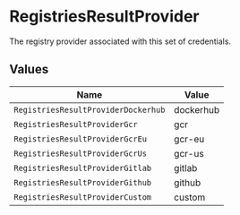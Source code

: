 # RegistriesResultProvider

The registry provider associated with this set of credentials.


## Values

| Name                                | Value                               |
| ----------------------------------- | ----------------------------------- |
| `RegistriesResultProviderDockerhub` | dockerhub                           |
| `RegistriesResultProviderGcr`       | gcr                                 |
| `RegistriesResultProviderGcrEu`     | gcr-eu                              |
| `RegistriesResultProviderGcrUs`     | gcr-us                              |
| `RegistriesResultProviderGitlab`    | gitlab                              |
| `RegistriesResultProviderGithub`    | github                              |
| `RegistriesResultProviderCustom`    | custom                              |